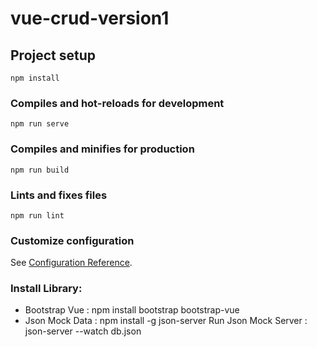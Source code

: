 # vue-crud-version1

## Project setup
```
npm install
```

### Compiles and hot-reloads for development
```
npm run serve
```

### Compiles and minifies for production
```
npm run build
```

### Lints and fixes files
```
npm run lint
```

### Customize configuration
See [Configuration Reference](https://cli.vuejs.org/config/).

### Install Library: 
- Bootstrap Vue : npm install bootstrap bootstrap-vue 
- Json Mock Data : npm install -g json-server
  Run Json Mock Server : json-server --watch db.json
